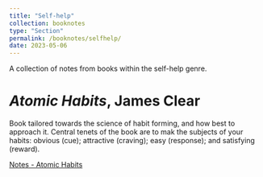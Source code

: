 ```yaml
---
title: "Self-help"
collection: booknotes
type: "Section"
permalink: /booknotes/selfhelp/
date: 2023-05-06
---
```


A collection of notes from books within the self-help genre.

# *Atomic Habits*, James Clear
Book tailored towards the science of habit forming, and how best to approach it. Central tenets of the book are to mak the subjects of your habits: obvious (cue); attractive (craving); easy (response); and satisfying (reward).

[Notes - Atomic Habits](https://john-lyne.github.io/booknotes/selfhelp/atomic)
